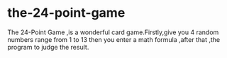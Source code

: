 # the-24-point-game
The 24-Point Game ,is a wonderful card game.Firstly,give you 4 random numbers range from 1 to 13 then you enter a math formula ,after that ,the program to judge the result.
